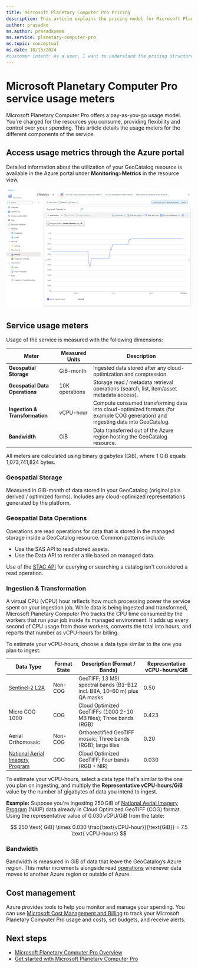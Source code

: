 ```yaml
---
title: Microsoft Planetary Computer Pro Pricing
description: This article explains the pricing model for Microsoft Planetary Computer Pro.
author: prasadko
ms.author: prasadkomma
ms.service: planetary-computer-pro
ms.topic: conceptual
ms.date: 10/13/2024
#customer intent: As a user, I want to understand the pricing structure for Microsoft Planetary Computer Pro so I can estimate costs.
---
```


# Microsoft Planetary Computer Pro service usage meters

Microsoft Planetary Computer Pro offers a pay-as-you-go usage model. You're charged for the resources you consume, providing flexibility and control over your spending. This article details the usage meters for the different components of the service.

## Access usage metrics through the Azure portal

Detailed information about the utilization of your GeoCatalog resource is available in the Azure portal under **Monitoring**>**Metrics** in the resource view. 

[![Screenshot of the Azure portal showing the Metrics blade for a GeoCatalog resource.](./media/service-usage-metrics.png)](./media/service-usage-metrics.png#lightbox)

## Service usage meters

Usage of the service is measured with the following dimensions:

| Meter                       | Measured Units            | Description                                                                                                |
|----------------------------|---------------------------|------------------------------------------------------------------------------------------------------------|
| **Geospatial Storage**               | GiB-month                  | Ingested data stored after any cloud-optimization and compression.                                         |
| **Geospatial Data Operations**             | 10K operations            | Storage read / metadata retrieval operations (search, list, item/asset metadata access).                   |
| **Ingestion & Transformation** | vCPU-hour                 | Compute consumed transforming data into cloud-optimized formats (for example COG generation) and ingesting data into GeoCatalog.              |
| **Bandwidth**              | GiB                 | Data transferred out of the Azure region hosting the GeoCatalog resource.                                  |

All meters are calculated using binary gigabytes (GiB), where 1 GiB equals 1,073,741,824 bytes. 

### Geospatial Storage

Measured in GiB-month of data stored in your GeoCatalog (original plus derived / optimized forms). Includes any cloud-optimized representations generated by the platform.

### Geospatial Data Operations

Operations are read operations for data that is stored in the managed storage inside a GeoCatalog resource. Common patterns include:
* Use the SAS API to read stored assets.
* Use the Data API to render a tile based on managed data.

Use of the [STAC API](./stac-overview.md) for querying or searching a catalog isn't considered a read operation. 


### Ingestion & Transformation

A virtual CPU (vCPU) hour reflects how much processing power the service spent on your ingestion job. While data is being ingested and transformed, Microsoft Planetary Computer Pro tracks the CPU time consumed by the workers that run your job inside its managed environment. It adds up every second of CPU usage from those workers, converts the total into hours, and reports that number as vCPU-hours for billing.

To estimate your vCPU-hours, choose a data type similar to the one you plan to ingest:
 
| Data Type | Format State | Description (Format / Bands) | Representative vCPU-hours/GiB |
|-----------|--------------|------------------------------|--------------------------|
| [Sentinel‑2 L2A](./data-visualization-samples.md#sentinel-2-l2a-collection-configuration) | Non-COG | GeoTIFF; 13 MSI spectral bands (B1–B12 incl. B8A, 10–60 m) plus QA masks | 0.50 |
| Micro COG 1000 | COG | Cloud Optimized GeoTIFFs (1000 2-10 MB files); Three bands (RGB) | 0.423 |
| Aerial Orthomosaic | Non-COG | Orthorectified GeoTIFF mosaic; Three bands (RGB); large tiles | 0.20 |
| [National Aerial Imagery Program](./data-visualization-samples.md#the-national-agriculture-imagery-program-collection-configuration) | COG | Cloud Optimized GeoTIFF; Four bands (RGB + NIR) | 0.030 |

To estimate your vCPU-hours, select a data type that's similar to the one you plan on ingesting, and multiply the **Representative vCPU-hours/GiB**  value by the number of gigabytes of data you intend to ingest. 

**Example:** Suppose you're ingesting 250 GiB of [National Aerial Imagery Program](./data-visualization-samples.md#the-national-agriculture-imagery-program-collection-configuration) (NAIP) data already in Cloud Optimized GeoTIFF (COG) format. Using the representative value of 0.030 vCPU/GiB from the table:

$$
250 \text{ GiB} \times 0.030 \frac{\text{vCPU-hour}}{\text{GiB}} = 7.5 \text{ vCPU-hours}
$$


### Bandwidth

Bandwidth is measured in GiB of data that leave the GeoCatalog’s Azure region. This meter increments alongside read [operations](#geospatial-data-operations) whenever data moves to another Azure region or outside of Azure.

## Cost management

Azure provides tools to help you monitor and manage your spending. You can use [Microsoft Cost Management and Billing](/azure/cost-management-billing/cost-management-billing-overview) to track your Microsoft Planetary Computer Pro usage and costs, set budgets, and receive alerts.

## Next steps

- [Microsoft Planetary Computer Pro Overview](./microsoft-planetary-computer-pro-overview.md)
- [Get started with Microsoft Planetary Computer Pro](./get-started-planetary-computer.md)
